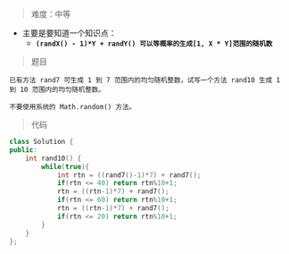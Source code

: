 > 难度：中等
- 主要是要知道一个知识点：
  -  **`(randX() - 1)*Y + randY() 可以等概率的生成[1, X * Y]范围的随机数`**

> 题目

```
已有方法 rand7 可生成 1 到 7 范围内的均匀随机整数，试写一个方法 rand10 生成 1 到 10 范围内的均匀随机整数。

不要使用系统的 Math.random() 方法。

```

> 代码
```cpp
class Solution {
public:
    int rand10() {
        while(true){
            int rtn = ((rand7()-1)*7) + rand7();
            if(rtn <= 40) return rtn%10+1;
            rtn = ((rtn-1)*7) + rand7();
            if(rtn <= 60) return rtn%10+1;
            rtn = ((rtn-1)*7) + rand7();
            if(rtn <= 20) return rtn%10+1;
        }
    }
};
```